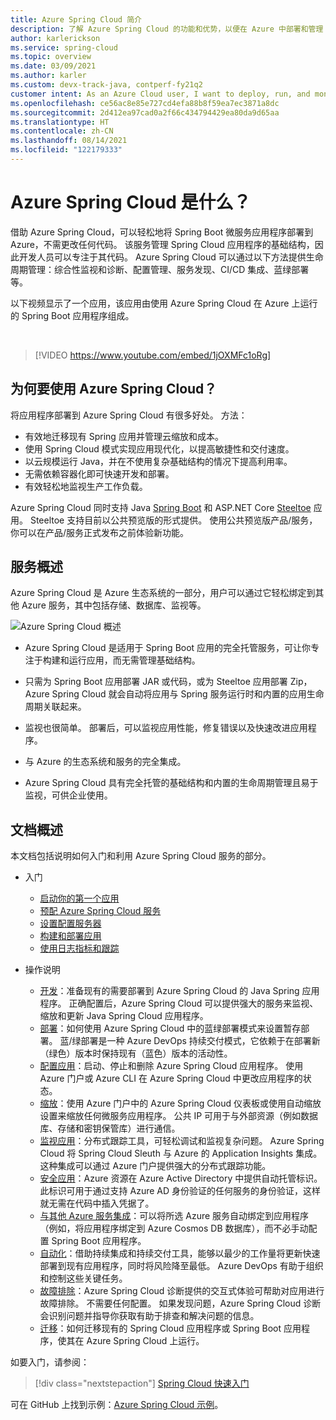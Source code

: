 ```yaml
---
title: Azure Spring Cloud 简介
description: 了解 Azure Spring Cloud 的功能和优势，以便在 Azure 中部署和管理 Java Spring 应用程序。
author: karlerickson
ms.service: spring-cloud
ms.topic: overview
ms.date: 03/09/2021
ms.author: karler
ms.custom: devx-track-java, contperf-fy21q2
customer intent: As an Azure Cloud user, I want to deploy, run, and monitor Spring Boot microservices.
ms.openlocfilehash: ce56ac8e85e727cd4efa88b8f59ea7ec3871a8dc
ms.sourcegitcommit: 2d412ea97cad0a2f66c434794429ea80da9d65aa
ms.translationtype: HT
ms.contentlocale: zh-CN
ms.lasthandoff: 08/14/2021
ms.locfileid: "122179333"
---
```

# <a name="what-is-azure-spring-cloud"></a>Azure Spring Cloud 是什么？

借助 Azure Spring Cloud，可以轻松地将 Spring Boot 微服务应用程序部署到 Azure，不需更改任何代码。  该服务管理 Spring Cloud 应用程序的基础结构，因此开发人员可以专注于其代码。  Azure Spring Cloud 可以通过以下方法提供生命周期管理：综合性监视和诊断、配置管理、服务发现、CI/CD 集成、蓝绿部署等。

以下视频显示了一个应用，该应用由使用 Azure Spring Cloud 在 Azure 上运行的 Spring Boot 应用程序组成。

<br>

> [!VIDEO https://www.youtube.com/embed/1jOXMFc1oRg]

## <a name="why-use-azure-spring-cloud"></a>为何要使用 Azure Spring Cloud？

将应用程序部署到 Azure Spring Cloud 有很多好处。 方法：

* 有效地迁移现有 Spring 应用并管理云缩放和成本。
* 使用 Spring Cloud 模式实现应用现代化，以提高敏捷性和交付速度。
* 以云规模运行 Java，并在不使用复杂基础结构的情况下提高利用率。
* 无需依赖容器化即可快速开发和部署。
* 有效轻松地监视生产工作负载。

Azure Spring Cloud 同时支持 Java [Spring Boot](https://spring.io/projects/spring-boot) 和 ASP.NET Core [Steeltoe](https://steeltoe.io/) 应用。 Steeltoe 支持目前以公共预览版的形式提供。 使用公共预览版产品/服务，你可以在产品/服务正式发布之前体验新功能。

## <a name="service-overview"></a>服务概述

Azure Spring Cloud 是 Azure 生态系统的一部分，用户可以通过它轻松绑定到其他 Azure 服务，其中包括存储、数据库、监视等。

![Azure Spring Cloud 概述](media/spring-cloud-principles/azure-spring-cloud-overview.png)

* Azure Spring Cloud 是适用于 Spring Boot 应用的完全托管服务，可让你专注于构建和运行应用，而无需管理基础结构。

* 只需为 Spring Boot 应用部署 JAR 或代码，或为 Steeltoe 应用部署 Zip，Azure Spring Cloud 就会自动将应用与 Spring 服务运行时和内置的应用生命周期关联起来。

* 监视也很简单。 部署后，可以监视应用性能，修复错误以及快速改进应用程序。

* 与 Azure 的生态系统和服务的完全集成。

* Azure Spring Cloud 具有完全托管的基础结构和内置的生命周期管理且易于监视，可供企业使用。

## <a name="documentation-overview"></a>文档概述

本文档包括说明如何入门和利用 Azure Spring Cloud 服务的部分。

* 入门

    * [启动你的第一个应用](./quickstart.md)
    * [预配 Azure Spring Cloud 服务](./quickstart-provision-service-instance.md)
    * [设置配置服务器]()
    * [构建和部署应用](./quickstart-deploy-apps.md)
    * [使用日志指标和跟踪](./quickstart-logs-metrics-tracing.md)

* 操作说明

    * [开发](how-to-prepare-app-deployment.md)：准备现有的需要部署到 Azure Spring Cloud 的 Java Spring 应用程序。 正确配置后，Azure Spring Cloud 可以提供强大的服务来监视、缩放和更新 Java Spring Cloud 应用程序。
    * [部署](./how-to-staging-environment.md)：如何使用 Azure Spring Cloud 中的蓝绿部署模式来设置暂存部署。 蓝/绿部署是一种 Azure DevOps 持续交付模式，它依赖于在部署新（绿色）版本时保持现有（蓝色）版本的活动性。
    * [配置应用](./how-to-start-stop-delete.md)：启动、停止和删除 Azure Spring Cloud 应用程序。 使用 Azure 门户或 Azure CLI 在 Azure Spring Cloud 中更改应用程序的状态。
    * [缩放](./how-to-scale-manual.md)：使用 Azure 门户中的 Azure Spring Cloud 仪表板或使用自动缩放设置来缩放任何微服务应用程序。 公共 IP 可用于与外部资源（例如数据库、存储和密钥保管库）进行通信。
    * [监视应用](./how-to-distributed-tracing.md)：分布式跟踪工具，可轻松调试和监视复杂问题。 Azure Spring Cloud 将 Spring Cloud Sleuth 与 Azure 的 Application Insights 集成。 这种集成可以通过 Azure 门户提供强大的分布式跟踪功能。
    * [安全应用](./how-to-enable-system-assigned-managed-identity.md)：Azure 资源在 Azure Active Directory 中提供自动托管标识。 此标识可用于通过支持 Azure AD 身份验证的任何服务的身份验证，这样就无需在代码中插入凭据了。
    * [与其他 Azure 服务集成](./how-to-bind-cosmos.md)：可以将所选 Azure 服务自动绑定到应用程序（例如，将应用程序绑定到 Azure Cosmos DB 数据库），而不必手动配置 Spring Boot 应用程序。
    * [自动化](./how-to-cicd.md)：借助持续集成和持续交付工具，能够以最少的工作量将更新快速部署到现有应用程序，同时将风险降至最低。 Azure DevOps 有助于组织和控制这些关键任务。
    * [故障排除](./how-to-self-diagnose-solve.md)：Azure Spring Cloud 诊断提供的交互式体验可帮助对应用进行故障排除。 不需要任何配置。 如果发现问题，Azure Spring Cloud 诊断会识别问题并指导你获取有助于排查和解决问题的信息。
    * [迁移](/azure/developer/java/migration/migrate-spring-boot-to-azure-spring-cloud)：如何迁移现有的 Spring Cloud 应用程序或 Spring Boot 应用程序，使其在 Azure Spring Cloud 上运行。

如要入门，请参阅：

> [!div class="nextstepaction"]
> [Spring Cloud 快速入门](./quickstart.md)

可在 GitHub 上找到示例：[Azure Spring Cloud 示例](https://github.com/Azure-Samples/Azure-Spring-Cloud-Samples/tree/master/)。
